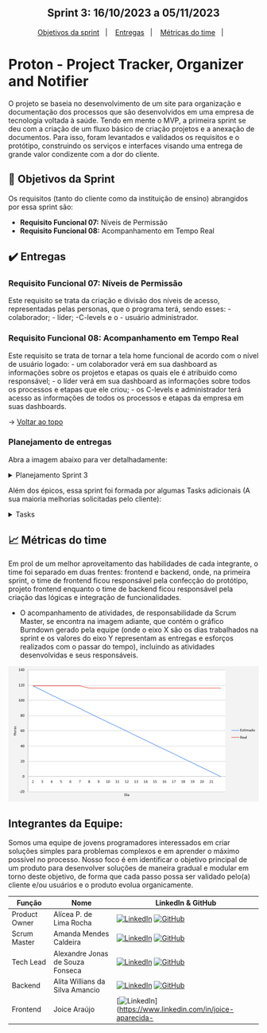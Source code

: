 <h2 align="center"> <span id="topo"></h2>

<h2 align="center"> Sprint 3: 16/10/2023 a 05/11/2023</h2>

<p align="center">
    <a href="#objetivos">Objetivos da sprint</a> &nbsp |&nbsp &nbsp
    <a href="#entregas">Entregas</a> &nbsp |&nbsp &nbsp
    <a href="#metricas">Métricas do time</a> &nbsp |&nbsp &nbsp
</p>

# Proton - Project Tracker, Organizer and Notifier

<p>O projeto se baseia no desenvolvimento de um site para organização e documentação dos processos que são desenvolvidos em uma empresa de tecnologia voltada à saúde. Tendo em mente o MVP, a primeira sprint se deu com a criação de um fluxo básico de criação projetos e a anexação de documentos. Para isso, foram levantados e validados os requisitos e o protótipo, construindo os serviços e interfaces visando uma entrega de grande valor condizente com a dor do cliente.

<span id="objetivos">
    
## :dart: Objetivos da Sprint
Os requisitos (tanto do cliente como da instituição de ensino) abrangidos por essa sprint são:
- **Requisito Funcional 07:** Níveis de Permissão 
- **Requisito Funcional 08:** Acompanhamento em Tempo Real

<span id="entregas">
        
## :heavy_check_mark: Entregas

### Requisito Funcional 07: Níveis de Permissão

Este requisito se trata da criação e divisão dos níveis de acesso, representadas pelas personas, que o programa terá, sendo esses: - colaborador; - líder; -C-levels e o - usuário administrador. 

### Requisito Funcional 08: Acompanhamento em Tempo Real

Este requisito se trata de tornar a tela home funcional de acordo com o nível de usuário logado: - um colaborador verá em sua dashboard as informações sobre os projetos e etapas os quais ele é atribuido como responsável; - o líder verá em sua dashboard as informações sobre todos os processos e etapas que ele criou; - os C-levels e administrador terá acesso as informações de todos os processos e etapas da empresa em suas dashboards. 

    
→ [Voltar ao topo](#topo)


### Planejamento de entregas
Abra a imagem abaixo para ver detalhadamente:
<details>
   <summary>Planejamento Sprint 3</summary>
    <img src="https://github.com/m-u-l-a-s/PROTON/blob/main/docs/sprint3.png">
    <br>
</details>

Além dos épicos, essa sprint foi formada por algumas Tasks adicionais (A sua maioria melhorias solicitadas pelo cliente):
<br> 
<details>
   <summary>Tasks</summary>
    <img src="https://github.com/m-u-l-a-s/PROTON/blob/main/docs/s3.1.png">
    <br>
    <img src="https://github.com/m-u-l-a-s/PROTON/blob/main/docs/s3.2.png">
    <br>
    <img src="https://github.com/m-u-l-a-s/PROTON/blob/main/docs/s3.3.png">
    <br>
    <img src="https://github.com/m-u-l-a-s/PROTON/blob/main/docs/s3.4.png">
    <br>
</details>

<span id="metricas">
    
## :chart_with_upwards_trend: Métricas do time
Em prol de um melhor aproveitamento das habilidades de cada integrante, o time foi separado em duas frentes: frontend e backend, onde, na primeira sprint, o time de frontend ficou responsável pela confecção do protótipo, projeto frontend enquanto o time de backend ficou responsável pela criação das lógicas e integração de funcionalidades. 
- O acompanhamento de atividades, de responsabilidade da Scrum Master, se encontra na imagem adiante, que contém o gráfico Burndown gerado pela equipe (onde o eixo X são os dias trabalhados na sprint e os valores do eixo Y representam as entregas e esforços realizados com o passar do tempo), incluindo as atividades desenvolvidas e seus responsáveis.
    
<div align="center">
    
![Burndown Chart](https://github.com/m-u-l-a-s/PROTON/blob/main/docs/burndownsprint3.png)
</div>
    
<span id="links">

## Integrantes da Equipe:
Somos uma equipe de jovens programadores interessados em criar soluções simples para problemas complexos e em aprender o máximo possível no processo.
Nosso foco é em identificar o objetivo principal de um produto para desenvolver soluções de maneira gradual e modular em torno deste objetivo, de forma que cada passo possa ser validado pelo(a) cliente e/ou usuários e o produto evolua organicamente.


| Função        | Nome                             | LinkedIn & GitHub                                                                                                                                                                                                                                                                                                           |
| ------------- | -------------------------------- | --------------------------------------------------------------------------------------------------------------------------------------------------------------------------------------------------------------------------------------------------------------------------------------------------------------------------- |
| Product Owner | Alícea P. de Lima Rocha          | [![LinkedIn](https://img.shields.io/badge/LinkedIn-blue?style=flat-square&logo=LinkedIn&logoColor=white)](https://www.linkedin.com/in/al%C3%ADcea-paula-de-lima-rocha-bab682157/) [![GitHub](https://img.shields.io/badge/GitHub-111217?style=flat-square&logo=GitHub&logoColor=white)](https://github.com/alicearocha)     |
| Scrum Master  | Amanda Mendes Caldeira           | [![LinkedIn](https://img.shields.io/badge/LinkedIn-blue?style=flat-square&logo=LinkedIn&logoColor=white)](https://www.linkedin.com/in/amanda-mendes-caldeira-b24389210/) [![GitHub](https://img.shields.io/badge/GitHub-111217?style=flat-square&logo=GitHub&logoColor=white)](https://github.com/AmendoaM)                 |
| Tech Lead     | Alexandre Jonas de Souza Fonseca | [![LinkedIn](https://img.shields.io/badge/LinkedIn-blue?style=flat-square&logo=LinkedIn&logoColor=white)](https://www.linkedin.com/in/alexandre-jonas-de-souza-fonseca-989920181/) [![GitHub](https://img.shields.io/badge/GitHub-111217?style=flat-square&logo=GitHub&logoColor=white)](https://github.com/AlexandreJonas) |
| Backend       | Alita Willians da Silva Amancio  | [![LinkedIn](https://img.shields.io/badge/LinkedIn-blue?style=flat-square&logo=LinkedIn&logoColor=white)](https://www.linkedin.com/in/alitaamancio/) [![GitHub](https://img.shields.io/badge/GitHub-111217?style=flat-square&logo=GitHub&logoColor=white)](https://github.com/AlitaAmancio)                                 |
| Frontend      | Joice Araújo                     | [![LinkedIn](https://img.shields.io/badge/LinkedIn-blue?style=flat-square&logo=LinkedIn&logoColor=white)](https://www.linkedin.com/in/joice-aparecida-